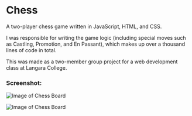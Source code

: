 # Chess

A two-player chess game written in JavaScript, HTML, and CSS. 
 
I was responsible for writing the game logic (including special moves such as Castling, Promotion, and En Passant), which makes up over a thousand lines of code in total.

This was made as a two-member group project for a web development class at Langara College.    

### Screenshot:  
![Image of Chess Board](demo.png)

![Image of Chess Board](demo2.PNG)

